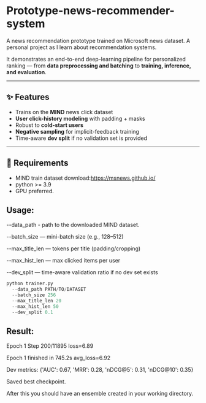 # Prototype-news-recommender-system
A news recommendation prototype trained on Microsoft news dataset. A personal project as I learn about recommendation systems. 

It demonstrates an end-to-end deep-learning pipeline for personalized ranking — from **data preprocessing and batching** to **training, inference, and evaluation**.

---

## ✨ Features
- Trains on the **MIND** news click dataset
- **User click-history modeling** with padding + masks
- Robust to **cold-start users**
- **Negative sampling** for implicit-feedback training
- Time-aware **dev split** if no validation set is provided

---

## 📁 Requirements
- MIND train dataset download:https://msnews.github.io/
- python >= 3.9
- GPU preferred.

## Usage:
--data_path - path to the downloaded MIND dataset.

--batch_size — mini-batch size (e.g., 128–512)

--max_title_len — tokens per title (padding/cropping)

--max_hist_len — max clicked items per user

--dev_split — time-aware validation ratio if no dev set exists

```python
python trainer.py 
  --data_path PATH/TO/DATASET 
  --batch_size 256 
  --max_title_len 20 
  --max_hist_len 50 
  --dev_split 0.1

```
## Result:
Epoch 1 Step 200/11895  loss=6.89

Epoch 1 finished in 745.2s  avg_loss=6.92

Dev metrics: {'AUC': 0.67, 'MRR': 0.28, 'nDCG@5': 0.31, 'nDCG@10': 0.35}

Saved best checkpoint.

After this you should have an ensemble created in your working directory. 



